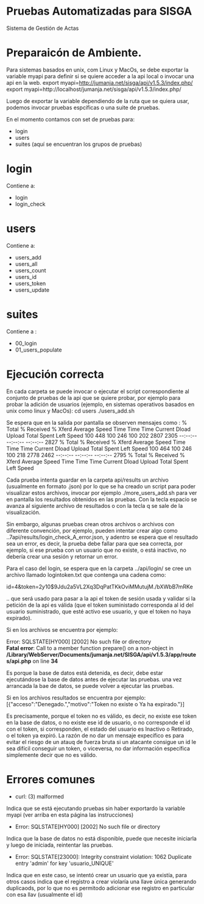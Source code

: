 # Pruebas Automatizadas para SISGA
Sistema de Gestión de Actas

# Preparaicón de Ambiente.
Para sistemas basados en unix, com Linux y MacOs, se debe exportar la variable myapi para definir si se quiere acceder a la api local o invocar una api en la web.
export myapi=http://jumanja.net/sisga/api/v1.5.3/index.php/
export myapi=http://localhost/jumanja.net/sisga/api/v1.5.3/index.php/

Luego  de exportar la variable dependiendo de la ruta que se quiera usar, podemos invocar pruebas espcíficas o una suite de pruebas.

En el momento contamos con set de pruebas para:
- login 
- users 
- suites (aquí se encuentran los grupos de pruebas) 

# login 

Contiene a:
- login
- login_check

# users 

Contiene a:
- users_add
- users_all
- users_count
- users_id
- users_token
- users_update

# suites

Contiene a :

- 00_login
- 01_users_populate

# Ejecución correcta

En cada carpeta se puede invocar o ejecutar el script correspondiente al conjunto de pruebas de la api que se quiere probar, por ejemplo para probar la adición de usuarios (ejemplo, en sistemas operativos basados en unix como linux y MacOs):
cd users
./users_add.sh


Se espera que en la salida por pantalla se observen mensajes como :
  % Total    % Received % Xferd  Average Speed   Time    Time     Time  Current
                                 Dload  Upload   Total   Spent    Left  Speed
100   448  100   246  100   202   2807   2305 --:--:-- --:--:-- --:--:--  2827
  % Total    % Received % Xferd  Average Speed   Time    Time     Time  Current
                                 Dload  Upload   Total   Spent    Left  Speed
100   464  100   246  100   218   2778   2462 --:--:-- --:--:-- --:--:--  2795
  % Total    % Received % Xferd  Average Speed   Time    Time     Time  Current
                                 Dload  Upload   Total   Spent    Left  Speed

Cada prueba intenta guardar en la carpeta api/results un archivo (usualmente en formato .json) por lo que se ha creado un script para poder visualizar estos archivos, invocar por ejemplo ./more_users_add.sh para ver en pantalla los resultados obtenidos en las pruebas. Con la tecla espacio se avanza al siguiente archivo de resultados o con la tecla q se sale de la visualización.

Sin embargo, algunas pruebas crean otros archivos o archivos con diferente convención, por ejemplo, pueden intentar crear algo como ..7api/results/login_check_A_error.json, y adentro se espera que el resultado sea un error, es decir, la prueba debe fallar para que sea correcta, por ejemplo, si ese prueba con un usuario que no existe, o está inactivo, no debería crear una sesión y retornar un error.

Para el caso del login, se espera que en la carpeta ../api/login/ se cree un archivo llamado logintoken.txt que contenga una cadena como:

id=4&token=$2y$10$9Jdu2a5VL2Xq3DqPatTKkOviMMutujM./bXWbB7mRKe

.. que será usado para pasar a la api el token de sesión usada y validar si la petición de la api es válida (que el token suministado corresponda al id del usuario suministrado, que esté activo ese usuario, y que el token no haya expirado).

Si en los archivos se encuentra por ejemplo:

Error: SQLSTATE[HY000] [2002] No such file or directory<br />
<b>Fatal error</b>:  Call to a member function prepare() on a non-object in <b>/Library/WebServer/Documents/jumanja.net/SISGA/api/v1.5.3/app/routes/api.php</b> on line <b>34</b><br />

Es porque la base de datos está detenida, es decir, debe estar ejecutándose la base de datos antes de ejecutar las pruebas. una vez arrancada la bae de datos, se puede volver a ejecutar las pruebas.

Si en los archivos resultados se encuentra por ejemplo:
[{"acceso":"Denegado.","motivo":"Token no existe o Ya ha expirado."}]

Es precisamente, porque el token no es válido, es decir, no existe ese token en la base de datos, o no existe ese id de usuario, o no corresponde el id con el token, si corresponden, el estado del usuario es Inactivo o Retirado, o el token ya expiró. La razón de no dar un mensaje expecífico es para evitar el riesgo de un atauq de fuerza bruta si un atacante consigue un id le sea difícil conseguir un token, o viceversa, no dar información específica simplemente decir que no es válido.

# Errores comunes

- curl: (3) <url> malformed

Indica que se está ejecutando pruebas sin haber exportardo la variable myapi (ver arriba en esta página las instrucciones)

- Error: SQLSTATE[HY000] [2002] No such file or directory<br />

Indica que la base de datos no está disponible, puede que necesite iniciarla y luego de iniciada, reintentar las pruebas.

- Error: SQLSTATE[23000]: Integrity constraint violation: 1062 Duplicate entry 'admin' for key 'usuario_UNIQUE' 

Indica que en este caso, se intentó crear un usuario que ya existía, para otros casos indica que el registro a crear violaría una llave única generando duplicaods, por lo que no es permitodo adicionar ese registro en particular con esa llav (usualmente el id)
